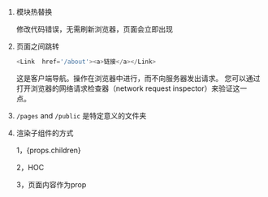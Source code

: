 1. 模块热替换

   修改代码错误，无需刷新浏览器，页面会立即出现

2. 页面之间跳转

   ```javascript
   <Link  href='/about'><a>链接</a></Link>
   ```

   这是客户端导航。操作在浏览器中进行，而不向服务器发出请求。 您可以通过打开浏览器的网络请求检查器（network request inspector）来验证这一点。

3. `/pages` and `/public` 是特定意义的文件夹

4. 渲染子组件的方式

   1，{props.children}

   2，HOC

   3，页面内容作为prop